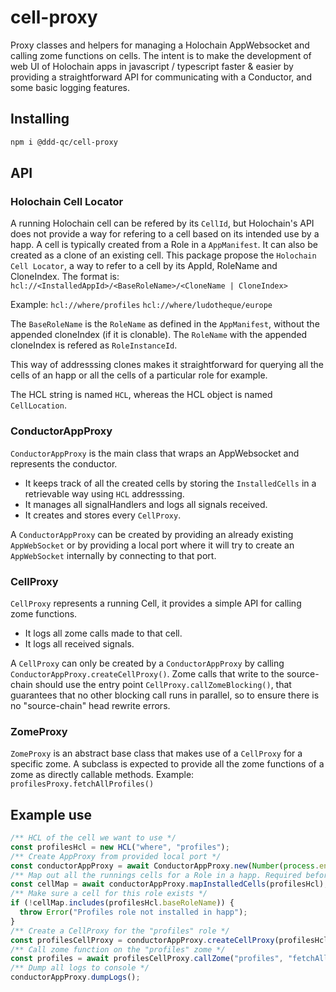 # cell-proxy

Proxy classes and helpers for managing a Holochain AppWebsocket and calling zome functions on cells.
The intent is to make the development of web UI of Holochain apps in javascript / typescript faster & easier by providing a straightforward API for communicating with a Conductor, and some basic logging features.


## Installing

```bash
npm i @ddd-qc/cell-proxy
```

## API

### Holochain Cell Locator

A running Holochain cell can be refered by its `CellId`, but Holochain's API does not provide a way for refering to a cell based on its intended use by a happ.
A cell is typically created from a Role in a `AppManifest`. It can also be created as a clone of an existing cell.
This package propose the `Holochain Cell Locator`, a way to refer to a cell by its AppId, RoleName and CloneIndex.
The format is:
`hcl://<InstalledAppId>/<BaseRoleName>/<CloneName | CloneIndex>`

Example:
`hcl://where/profiles`
`hcl://where/ludotheque/europe`

The `BaseRoleName` is the `RoleName` as defined in the `AppManifest`, without the appended cloneIndex (if it is clonable).
The `RoleName` with the appended cloneIndex is refered as `RoleInstanceId`.

This way of addresssing clones makes it straightforward for querying all the cells of an happ or all the cells of a particular role for example.

The HCL string is named `HCL`, whereas the HCL object is named `CellLocation`.


### ConductorAppProxy
`ConductorAppProxy` is the main class that wraps an AppWebsocket and represents the conductor.

 - It keeps track of all the created cells by storing the `InstalledCells` in a retrievable way using `HCL` addresssing.
 - It manages all signalHandlers and logs all signals received.
 - It creates and stores every `CellProxy`.

A `ConductorAppProxy` can be created by providing an already existing `AppWebSocket` or by providing a local port where it will try to create an `AppWebSocket` internally by connecting to that port.


### CellProxy 

`CellProxy` represents a running Cell, it provides a simple API for calling zome functions.

 - It logs all zome calls made to that cell.
 - It logs all received signals.

 A `CellProxy` can only be created by a `ConductorAppProxy` by calling `ConductorAppProxy.createCellProxy()`.
 Zome calls that write to the source-chain should use the entry point `CellProxy.callZomeBlocking()`, that guarantees that no other blocking call runs in parallel, so to ensure there is no "source-chain" head rewrite errors.


### ZomeProxy 

`ZomeProxy` is an abstract base class that makes use of a `CellProxy` for a specific zome.
A subclass is expected to provide all the zome functions of a zome as directly callable methods.
Example: `profilesProxy.fetchAllProfiles()`


## Example use

```typescript
/** HCL of the cell we want to use */
const profilesHcl = new HCL("where", "profiles");
/** Create AppProxy from provided local port */
const conductorAppProxy = await ConductorAppProxy.new(Number(process.env.HC_PORT));
/** Map out all the runnings cells for a Role in a happ. Required before calling createCellProxy */
const cellMap = await conductorAppProxy.mapInstalledCells(profilesHcl);
/** Make sure a cell for this role exists */
if (!cellMap.includes(profilesHcl.baseRoleName)) {
  throw Error("Profiles role not installed in happ");
}
/** Create a CellProxy for the "profiles" role */
const profilesCellProxy = conductorAppProxy.createCellProxy(profilesHcl);
/** Call zome function on the "profiles" zome */
const profiles = await profilesCellProxy.callZome("profiles", "fetchAllProfiles", null);
/** Dump all logs to console */
conductorAppProxy.dumpLogs();
```
